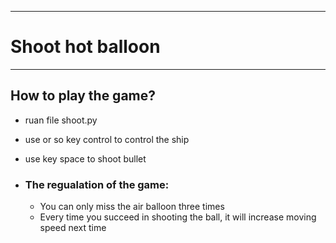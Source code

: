 ***
# Shoot hot balloon
***

## How to play the game?
* ruan file shoot.py
* use or so key control to control the ship
* use key space to shoot bullet

* ### The regualation of the game:
 	* You can only miss the air balloon three times
 	* Every time you succeed in shooting the ball, it will increase moving speed next time

 	